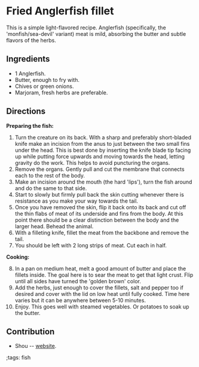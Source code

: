 # Fried Anglerfish fillet

This is a simple light-flavored recipe. Anglerfish (specifically, the
'monfish/sea-devil' variant) meat is mild, absorbing the butter and subtle
flavors of the herbs.

## Ingredients

- 1 Anglerfish.
- Butter, enough to fry with.
- Chives or green onions.
- Marjoram, fresh herbs are preferable.

## Directions

**Preparing the fish:**

1. Turn the creature on its back. With a sharp and preferably short-bladed knife
   make an incision from the anus to just between the two small fins under the
   head. This is best done by inserting the knife blade tip facing up while
   putting force upwards and moving towards the head, letting gravity do the
   work. This helps to avoid puncturing the organs.
2. Remove the organs. Gently pull and cut the membrane that connects each to the
   rest of the body.
3. Make an incision around the mouth (the hard 'lips'), turn the fish around and
   do the same to that side.
4. Start to slowly but firmly pull back the skin cutting whenever there is
   resistance as you make your way towards the tail.
5. Once you have removed the skin, flip it back onto its back and cut off the
   thin flabs of meat of its underside and fins from the body. At this point
   there should be a clear distinction between the body and the larger head.
   Behead the animal.
6. With a filleting knife, fillet the meat from the backbone and remove the
   tail.
7. You should be left with 2 long strips of meat. Cut each in half.

**Cooking:**

8. In a pan on medium heat, melt a good amount of butter and place the fillets
   inside. The goal here is to sear the meat to get that light crust. Flip until
   all sides have turned the 'golden brown' color.
9. Add the herbs, just enough to cover the fillets, salt and pepper too if
   desired and cover with the lid on low heat until fully cooked. Time here
   varies but it can be anywhere between 5-10 minutes.
10. Enjoy. This goes well with steamed vegetables. Or potatoes to soak up the
    butter.

## Contribution

- Shou -- [website](https://shouganai.xyz).

;tags: fish
